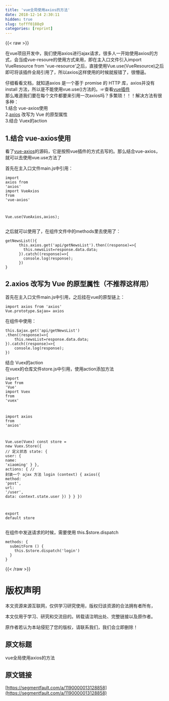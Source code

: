 ```yaml
---
title: 'vue全局使用axios的方法' 
date: 2018-12-14 2:30:11
hidden: true
slug: tofff0188q9
categories: [reprint]
---
```


{{< raw >}}

                    
<p>在vue项目开发中，我们使用axios进行ajax请求，很多人一开始使用axios的方式，会当成vue-resoure的使用方式来用，即在主入口文件引入import VueResource from 'vue-resource'之后，直接使用Vue.use(VueResource)之后即可将该插件全局引用了，所以axios这样使用的时候就报错了，很懵逼。</p>
<p>仔细看看文档，就知道axios 是一个基于 promise 的 HTTP 库，axios并没有install 方法，所以是不能使用vue.use()方法的。☞查看<a href="https://cn.vuejs.org/v2/guide/plugins.html" rel="nofollow noreferrer" target="_blank">vue插件</a><br>那么难道我们要在每个文件都要来引用一次axios吗？多繁琐！！！解决方法有很多种：<br>1.结合 vue-axios使用<br>2.<a href="https://www.npmjs.com/package/axios#resources" rel="nofollow noreferrer" target="_blank">axios</a> 改写为 Vue 的原型属性<br>3.结合 Vuex的action</p>
<h2 id="articleHeader0">1.结合 vue-axios使用</h2>
<p>看了<a href="https://www.npmjs.com/package/vue-axios" rel="nofollow noreferrer" target="_blank">vue-axios</a>的源码，它是按照vue插件的方式去写的。那么结合vue-axios，就可以去使用vue.use方法了</p>
<p>首先在主入口文件main.js中引用：</p>
<div class="widget-codetool" style="display:none;">
      <div class="widget-codetool--inner">
      <span class="selectCode code-tool" data-toggle="tooltip" data-placement="top" title="" data-original-title="全选"></span>
      <span type="button" class="copyCode code-tool" data-toggle="tooltip" data-placement="top" data-clipboard-text="import axios from 'axios'
import VueAxios from 'vue-axios'

Vue.use(VueAxios,axios);" title="" data-original-title="复制"></span>
      <span type="button" class="saveToNote code-tool" data-toggle="tooltip" data-placement="top" title="" data-original-title="放进笔记"></span>
      </div>
      </div><pre class="hljs clean"><code><span class="hljs-keyword">import</span> axios <span class="hljs-keyword">from</span> <span class="hljs-string">'axios'</span>
<span class="hljs-keyword">import</span> VueAxios <span class="hljs-keyword">from</span> <span class="hljs-string">'vue-axios'</span>

Vue.use(VueAxios,axios);</code></pre>
<p>之后就可以使用了，在组件文件中的methods里去使用了：</p>
<div class="widget-codetool" style="display:none;">
      <div class="widget-codetool--inner">
      <span class="selectCode code-tool" data-toggle="tooltip" data-placement="top" title="" data-original-title="全选"></span>
      <span type="button" class="copyCode code-tool" data-toggle="tooltip" data-placement="top" data-clipboard-text="getNewsList(){
      this.axios.get('api/getNewsList').then((response)=>{
        this.newsList=response.data.data;
      }).catch((response)=>{
        console.log(response);
      })
}
" title="" data-original-title="复制"></span>
      <span type="button" class="saveToNote code-tool" data-toggle="tooltip" data-placement="top" title="" data-original-title="放进笔记"></span>
      </div>
      </div><pre class="hljs coffeescript"><code>getNewsList(){
      <span class="hljs-keyword">this</span>.axios.get(<span class="hljs-string">'api/getNewsList'</span>).<span class="hljs-keyword">then</span>(<span class="hljs-function"><span class="hljs-params">(response)</span>=&gt;</span>{
        <span class="hljs-keyword">this</span>.newsList=response.data.data;
      }).<span class="hljs-keyword">catch</span>(<span class="hljs-function"><span class="hljs-params">(response)</span>=&gt;</span>{
        <span class="hljs-built_in">console</span>.log(response);
      })
}
</code></pre>
<h2 id="articleHeader1">2.axios 改写为 Vue 的原型属性（不推荐这样用）</h2>
<p>首先在主入口文件main.js中引用，之后挂在vue的原型链上：</p>
<div class="widget-codetool" style="display:none;">
      <div class="widget-codetool--inner">
      <span class="selectCode code-tool" data-toggle="tooltip" data-placement="top" title="" data-original-title="全选"></span>
      <span type="button" class="copyCode code-tool" data-toggle="tooltip" data-placement="top" data-clipboard-text="import axios from 'axios'
Vue.prototype.$ajax= axios" title="" data-original-title="复制"></span>
      <span type="button" class="saveToNote code-tool" data-toggle="tooltip" data-placement="top" title="" data-original-title="放进笔记"></span>
      </div>
      </div><pre class="hljs elm"><code><span class="hljs-keyword">import</span> axios from 'axios'
<span class="hljs-type">Vue</span>.proto<span class="hljs-keyword">type</span>.$ajax= axios</code></pre>
<p>在组件中使用：</p>
<div class="widget-codetool" style="display:none;">
      <div class="widget-codetool--inner">
      <span class="selectCode code-tool" data-toggle="tooltip" data-placement="top" title="" data-original-title="全选"></span>
      <span type="button" class="copyCode code-tool" data-toggle="tooltip" data-placement="top" data-clipboard-text="this.$ajax.get('api/getNewsList')
.then((response)=>{
    this.newsList=response.data.data;
}).catch((response)=>{
    console.log(response);
})" title="" data-original-title="复制"></span>
      <span type="button" class="saveToNote code-tool" data-toggle="tooltip" data-placement="top" title="" data-original-title="放进笔记"></span>
      </div>
      </div><pre class="hljs coffeescript"><code><span class="hljs-keyword">this</span>.$ajax.get(<span class="hljs-string">'api/getNewsList'</span>)
.<span class="hljs-keyword">then</span>(<span class="hljs-function"><span class="hljs-params">(response)</span>=&gt;</span>{
    <span class="hljs-keyword">this</span>.newsList=response.data.data;
}).<span class="hljs-keyword">catch</span>(<span class="hljs-function"><span class="hljs-params">(response)</span>=&gt;</span>{
    <span class="hljs-built_in">console</span>.log(response);
})</code></pre>
<p>结合 Vuex的action<br>在vuex的仓库文件store.js中引用，使用action添加方法</p>
<div class="widget-codetool" style="display:none;">
      <div class="widget-codetool--inner">
      <span class="selectCode code-tool" data-toggle="tooltip" data-placement="top" title="" data-original-title="全选"></span>
      <span type="button" class="copyCode code-tool" data-toggle="tooltip" data-placement="top" data-clipboard-text="import Vue from 'Vue'
import Vuex from 'vuex'

import axios from 'axios'

Vue.use(Vuex)
const store = new Vuex.Store({
  // 定义状态
  state: {
    user: {
      name: 'xiaoming'
    }
  },
  actions: {
    // 封装一个 ajax 方法
    login (context) {
      axios({
        method: 'post',
        url: '/user',
        data: context.state.user
      })
    }
  }
})

export default store" title="" data-original-title="复制"></span>
      <span type="button" class="saveToNote code-tool" data-toggle="tooltip" data-placement="top" title="" data-original-title="放进笔记"></span>
      </div>
      </div><pre class="hljs javascript"><code><span class="hljs-keyword">import</span> Vue <span class="hljs-keyword">from</span> <span class="hljs-string">'Vue'</span>
<span class="hljs-keyword">import</span> Vuex <span class="hljs-keyword">from</span> <span class="hljs-string">'vuex'</span>

<span class="hljs-keyword">import</span> axios <span class="hljs-keyword">from</span> <span class="hljs-string">'axios'</span>

Vue.use(Vuex)
<span class="hljs-keyword">const</span> store = <span class="hljs-keyword">new</span> Vuex.Store({
  <span class="hljs-comment">// 定义状态</span>
  state: {
    <span class="hljs-attr">user</span>: {
      <span class="hljs-attr">name</span>: <span class="hljs-string">'xiaoming'</span>
    }
  },
  <span class="hljs-attr">actions</span>: {
    <span class="hljs-comment">// 封装一个 ajax 方法</span>
    login (context) {
      axios({
        <span class="hljs-attr">method</span>: <span class="hljs-string">'post'</span>,
        <span class="hljs-attr">url</span>: <span class="hljs-string">'/user'</span>,
        <span class="hljs-attr">data</span>: context.state.user
      })
    }
  }
})

<span class="hljs-keyword">export</span> <span class="hljs-keyword">default</span> store</code></pre>
<p>在组件中发送请求的时候，需要使用 this.$store.dispatch</p>
<div class="widget-codetool" style="display:none;">
      <div class="widget-codetool--inner">
      <span class="selectCode code-tool" data-toggle="tooltip" data-placement="top" title="" data-original-title="全选"></span>
      <span type="button" class="copyCode code-tool" data-toggle="tooltip" data-placement="top" data-clipboard-text="methods: {
  submitForm () {
    this.$store.dispatch('login')
  }
}
" title="" data-original-title="复制"></span>
      <span type="button" class="saveToNote code-tool" data-toggle="tooltip" data-placement="top" title="" data-original-title="放进笔记"></span>
      </div>
      </div><pre class="hljs xquery"><code>methods: {
  submitForm () {
    this.$store.dispatch(<span class="hljs-string">'login'</span>)
  }
}
</code></pre>

                
{{< /raw >}}

# 版权声明
本文资源来源互联网，仅供学习研究使用，版权归该资源的合法拥有者所有，

本文仅用于学习、研究和交流目的。转载请注明出处、完整链接以及原作者。

原作者若认为本站侵犯了您的版权，请联系我们，我们会立即删除！

## 原文标题
vue全局使用axios的方法

## 原文链接
[https://segmentfault.com/a/1190000013128858](https://segmentfault.com/a/1190000013128858)

